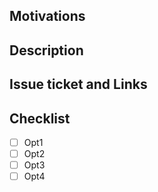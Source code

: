 ## Motivations



## Description



## Issue ticket and Links



## Checklist
- [ ] Opt1
- [ ] Opt2
- [ ] Opt3
- [ ] Opt4

